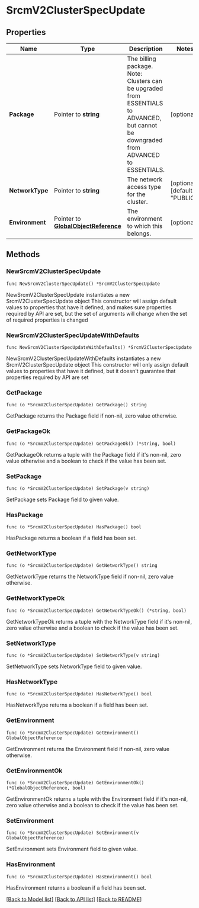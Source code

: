 # SrcmV2ClusterSpecUpdate

## Properties

Name | Type | Description | Notes
------------ | ------------- | ------------- | -------------
**Package** | Pointer to **string** | The billing package.  Note: Clusters can be upgraded from ESSENTIALS to ADVANCED, but cannot be downgraded from ADVANCED to ESSENTIALS.  | [optional] 
**NetworkType** | Pointer to **string** | The network access type for the cluster.  | [optional] [default to "PUBLIC"]
**Environment** | Pointer to [**GlobalObjectReference**](GlobalObjectReference.md) | The environment to which this belongs. | [optional] 

## Methods

### NewSrcmV2ClusterSpecUpdate

`func NewSrcmV2ClusterSpecUpdate() *SrcmV2ClusterSpecUpdate`

NewSrcmV2ClusterSpecUpdate instantiates a new SrcmV2ClusterSpecUpdate object
This constructor will assign default values to properties that have it defined,
and makes sure properties required by API are set, but the set of arguments
will change when the set of required properties is changed

### NewSrcmV2ClusterSpecUpdateWithDefaults

`func NewSrcmV2ClusterSpecUpdateWithDefaults() *SrcmV2ClusterSpecUpdate`

NewSrcmV2ClusterSpecUpdateWithDefaults instantiates a new SrcmV2ClusterSpecUpdate object
This constructor will only assign default values to properties that have it defined,
but it doesn't guarantee that properties required by API are set

### GetPackage

`func (o *SrcmV2ClusterSpecUpdate) GetPackage() string`

GetPackage returns the Package field if non-nil, zero value otherwise.

### GetPackageOk

`func (o *SrcmV2ClusterSpecUpdate) GetPackageOk() (*string, bool)`

GetPackageOk returns a tuple with the Package field if it's non-nil, zero value otherwise
and a boolean to check if the value has been set.

### SetPackage

`func (o *SrcmV2ClusterSpecUpdate) SetPackage(v string)`

SetPackage sets Package field to given value.

### HasPackage

`func (o *SrcmV2ClusterSpecUpdate) HasPackage() bool`

HasPackage returns a boolean if a field has been set.

### GetNetworkType

`func (o *SrcmV2ClusterSpecUpdate) GetNetworkType() string`

GetNetworkType returns the NetworkType field if non-nil, zero value otherwise.

### GetNetworkTypeOk

`func (o *SrcmV2ClusterSpecUpdate) GetNetworkTypeOk() (*string, bool)`

GetNetworkTypeOk returns a tuple with the NetworkType field if it's non-nil, zero value otherwise
and a boolean to check if the value has been set.

### SetNetworkType

`func (o *SrcmV2ClusterSpecUpdate) SetNetworkType(v string)`

SetNetworkType sets NetworkType field to given value.

### HasNetworkType

`func (o *SrcmV2ClusterSpecUpdate) HasNetworkType() bool`

HasNetworkType returns a boolean if a field has been set.

### GetEnvironment

`func (o *SrcmV2ClusterSpecUpdate) GetEnvironment() GlobalObjectReference`

GetEnvironment returns the Environment field if non-nil, zero value otherwise.

### GetEnvironmentOk

`func (o *SrcmV2ClusterSpecUpdate) GetEnvironmentOk() (*GlobalObjectReference, bool)`

GetEnvironmentOk returns a tuple with the Environment field if it's non-nil, zero value otherwise
and a boolean to check if the value has been set.

### SetEnvironment

`func (o *SrcmV2ClusterSpecUpdate) SetEnvironment(v GlobalObjectReference)`

SetEnvironment sets Environment field to given value.

### HasEnvironment

`func (o *SrcmV2ClusterSpecUpdate) HasEnvironment() bool`

HasEnvironment returns a boolean if a field has been set.


[[Back to Model list]](../README.md#documentation-for-models) [[Back to API list]](../README.md#documentation-for-api-endpoints) [[Back to README]](../README.md)


